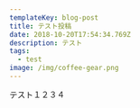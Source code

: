 ```yaml
---
templateKey: blog-post
title: テスト投稿
date: 2018-10-20T17:54:34.769Z
description: テスト
tags:
  - test
image: /img/coffee-gear.png
---
```

テスト１２３４
